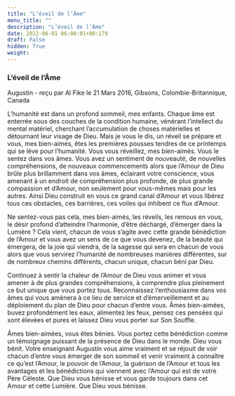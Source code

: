 ```yaml
---
title: "L’éveil de l’Âme"
menu_title: ""
description: "L’éveil de l’Âme"
date: 2022-06-01 06:00:01+00:179
draft: False
hidden: True
weight:
---
```

### L’éveil de l’Âme

Augustin - reçu par Al Fike le 21 Mars 2016, Gibsons, Colombie-Britannique, Canada

L’humanité est dans un profond sommeil, mes enfants. Chaque âme est enterrée sous des couches de la condition humaine, vénérant l’intellect du mental matériel, cherchant l’accumulation de choses matérielles et détournant leur visage de Dieu. Mais je vous le dis, un réveil se prépare et vous, mes bien-aimés, êtes les premières pousses tendres de ce printemps qui se lève pour l’humanité. Vous vous réveillez, mes bien-aimés. Vous le sentez dans vos âmes. Vous avez un sentiment de nouveauté, de nouvelles compréhensions, de nouveaux commencements alors que l’Amour de Dieu brûle plus brillamment dans vos âmes, éclairant votre conscience, vous amenant à un endroit de compréhension plus profonde, de plus grande compassion et d’Amour, non seulement pour vous-mêmes mais pour les autres. Ainsi Dieu construit en vous ce grand canal d’Amour et vous libérez tous ces obstacles, ces barrières, ces voiles qui inhibent ce flux d’Amour.

Ne sentez-vous pas cela, mes bien-aimés, les réveils, les remous en vous, le désir profond d’atteindre l’harmonie, d’être déchargé, d’émerger dans la Lumière ? Cela vient, chacun de vous s’agite avec cette grande bénédiction de l’Amour et vous avez un sens de ce que vous devenez, de la beauté qui émergera, de la joie qui viendra, de la sagesse qui sera en chacun de vous alors que vous servirez l’humanité de nombreuses manières différentes, sur de nombreux chemins différents, chacun unique, chacun béni par Dieu.

Continuez à sentir la chaleur de l’Amour de Dieu vous animer et vous amener à de plus grandes compréhensions, à comprendre plus pleinement ce but unique que vous portez tous. Reconnaissez l’enthousiasme dans vos âmes qui vous amènera à ce lieu de service et d’émerveillement et au déploiement du plan de Dieu pour chacun d’entre vous. Âmes bien-aimées, buvez profondément les eaux, alimentez les feux, pensez ces pensées qui sont élevées et pures et laissez Dieu vous porter sur Son Souffle.

Âmes bien-aimées, vous êtes bénies. Vous portez cette bénédiction comme un témoignage puissant de la présence de Dieu dans le monde. Dieu vous bénit. Votre enseignant Augustin vous aime vraiment et se réjouit de voir chacun d’entre vous émerger de son sommeil et venir vraiment à connaître ce qu’est l’Amour, le pouvoir de l’Amour, la guérison de l’Amour et tous les avantages et les bénédictions qui viennent avec l’Amour qui est de votre Père Céleste. Que Dieu vous bénisse et vous garde toujours dans cet Amour et cette Lumière. Que Dieu vous bénisse.


